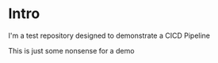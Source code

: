 # Intro

I'm a test repository designed to demonstrate a CICD Pipeline

This is just some nonsense for a demo